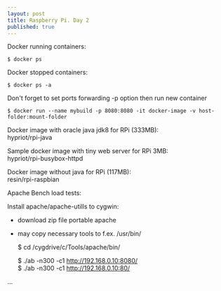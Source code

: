 ```yaml
---
layout: post
title: Raspberry Pi. Day 2
published: true
---
```


Docker running containers:  

	$ docker ps  
  
Docker stopped containers:  

	$ docker ps -a  

Don't forget to set ports forwarding -p option then run new container  

	$ docker run --name mybuild -p 8080:8080 -it docker-image -v host-folder:mount-folder  
	
Docker image with oracle java jdk8 for RPi (333MB):   
hypriot/rpi-java  
  
Sample docker image with tiny web server for RPi 3MB:  
hypriot/rpi-busybox-httpd  

Docker image without java for RPi (117MB):  
resin/rpi-raspbian  

Apache Bench load tests:  

Install apache/apache-utills to cygwin:  
* download zip file portable apache
* may copy necessary tools to f.ex. /usr/bin/

	$ cd /cygdrive/c/Tools/apache/bin/
  
	$ ./ab -n300 -c1 http://192.168.0.10:8080/	 
	$ ./ab -n300 -c1 http://192.168.0.10:80/	 

...


